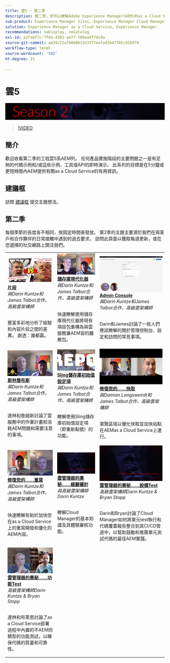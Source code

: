 ```yaml
---
title: 雲5 — 第二季
description: 第二季，您可以瞭解Adobe Experience Manager(AEM)的as a Cloud Service情況，瞭解Adobe自己的專家工程師和提供該產品的專家服務。
sub-product: Experience Manager Sites, Experience Manager Cloud Manager, Experience Manager Assets
solution: Experience Manager as a Cloud Service, Experience Manager
recommendations: noDisplay, noCatalog
exl-id: e2fabf7c-7fda-4391-ae77-709aa9f7dc0a
source-git-commit: a439c72a7b080633d3777eefad3b47f01c92b970
workflow-type: tm+mt
source-wordcount: '502'
ht-degree: 1%

---
```


# 雲5

![專AEM家系列](./imgs/masthead-s2.png)
>[!VIDEO](https://video.tv.adobe.com/v/346567?quality=12&learn=on)

## 簡介

歡迎收看第二季的工程雲5系AEM列。 任何產品實施階段的主要問題之一是有足夠的代碼示例和/或這些示例、工具或API的即時演示。 此系列的目標是在5分鐘或更短時間內AEM提供有關as a Cloud Service的有用資訊。

## 建議框

訪問 [建議框](https://forms.office.com/r/74P5Xz4UH0) 提交主題想法。

## 第二季

每個季節的長度各不相同，按固定時間表發放。 第2季的主題主要源於我們在與客戶和合作夥伴的日常接觸中遇到的過去要求。 訪問此頁面以獲取每週更新，或在您選擇的社交網路上關注我們。

<table>
    <tr>
        <td>
            <a href="season-2/cloud5-experience-v-content-fragments.md">
                <img alt="片段" src="./imgs/s2/000-thumb.png"/>
            </a>
            <div>
                <a href="season-2/cloud5-experience-v-content-fragments.md"><strong>片段</strong></a>        
                <br/><em>與Darin Kuntze和James Talbot合作，高級雲架構師</em>
            </div>
            <p>
                <br/>
                豐富多彩地分析了經驗和內容片段之間的差異。 劇透：誰都贏。
            </p>
        </td>   
         <td>
            <a href="season-2/cloud5-repo-modernizer.md">
                 <img alt="存放庫現代化工具" src="./imgs/s2/001-thumb.png"/>
            </a>
            <div>
                <a href="season-2/cloud5-repo-modernizer.md"><strong>儲存庫現代化器</strong></a> 
               <br/><em>與Darin Kuntze和James Talbot合作，高級雲架構師</em>
            </div>
            <p>
                <br/>
                快速瞭解使用儲存庫現代化器將現有項目包重構為與雲服務兼AEM容的離散包。
            </p>
         </td>
         <td>
            <a href="season-2/cloud5-admin-console.md">
                 <img alt="Admin Console" src="./imgs/s2/002-thumb.png"/>
            </a>
            <div>
                  <a href="season-2/cloud5-admin-console.md"><strong>Admin Console</strong></a>
               <br/><em>與Darin Kuntze和James Talbot合作，高級雲架構師</em>
            </div>
            <p>
            <br/>
               Darin和James討論了一些人們應該瞭解的關於管理控制台、設定和訪問的常見事項。
            </p>
         </td> 
  </tr>
  <tr>
         <td>
            <a href="season-2/cloud5-sling-job-scheduler.md">
                 <img alt="Sling 工作" src="./imgs/s2/003-thumb.png"/>
            </a>
            <div>
                  <a href="season-2/cloud5-sling-job-scheduler.md"><strong>斯林喬布斯</strong></a>
               <br/><em>與Darin Kuntze和James Talbot合作，高級雲架構師</em>
            </div>
            <p>
            <br/>
               達林和詹姆斯討論了雲服務中的作業計畫和消耗AEM問題和需要注意的事項。
            </p>
         </td> 
         <td>
            <a href="season-2/cloud5-repoinit.md">
                 <img alt="回購初始值設定項（重定點）" src="./imgs/s2/004-thumb.png"/>
            </a>
            <div>
                  <a href="season-2/cloud5-repoinit.md"><strong>Sling儲存庫初始值設定項</strong></a>
               <br/><em>與Darin Kuntze和James Talbot合作，高級雲架構師</em>
            </div>
            <p>
            <br/>
              瞭解使用Sling儲存庫初始值設定項（即重新點號）的功能。
            </p>
         </td>   
     <td>
            <a href="season-2/cloud5-fix-your-cache.md">
               <img alt="修復快取" src="./imgs/s2/005-thumb.png"/>
            </a>
      <div>
         <a href="season-2/cloud5-fix-your-cache.md"><strong>修復您的……快取</strong></a>
         <br/><em>與Damian Langsweirdt和James Talbot合作，高級雲架構師</em>
      </div>
      <p>
         <br/>
             瀏覽區域以優化快取並加快站點在AEMas a Cloud Service上運行。
      </p>
   </td> 
  </tr>
<tr>
   <td>
           <a href="season-2/cloud5-fix-your-rewrites.md">
               <img alt="修復……重寫" src="./imgs/s2/006-thumb.png"/>
            </a>
      <div>
            <a href="season-2/cloud5-fix-your-rewrites.md"><strong>修復您的……重寫</strong></a>
         <br/><em>與Darin Kuntze和James Talbot合作，高級雲架構師</em>
      </div>
      <p>
        <br/>
         快速瞭解有助於加快您在as a Cloud Service上的重寫開發和優化的AEM內容。
      </p>
     </td>   
     <td>
            <a href="season-2/cloud5-mocm-experience-audit.md">
               <img alt="雲管理器的奧秘……經驗審計" src="./imgs/s2/007-thumb.png"/>
               </a>
      <div>
            <a href="season-2/cloud5-mocm-experience-audit.md"><strong>雲管理器的奧秘……經驗審計</strong></a>
         <br/><em>與高級雲架構師Darin Kuntze</em>
      </div>
      <p>
        <br/>
        瞭解Cloud Manager的基本知識及其體驗審核功能。
      </p>
   </td>
     <td>
            <a href="season-2/cloud5-mocm-unit-tests.md">
               <img alt="雲管理器的奧秘……設備Test" src="./imgs/s2/008-thumb.png"/>
            </a>
      <div>
            <a href="season-2/cloud5-mocm-unit-tests.md"><strong>雲管理器的奧秘……設備Test</strong></a>
         <br/><em>高級雲架構師Darin Kuntze &amp; Bryan Stopp</em>
      </div>
      <p>
        <br/>
        Darin和Bryan討論了Cloud Manager如何將單元test執行和代碼覆蓋報告整合到其CI/CD管道中，以幫助鼓勵和推廣單元測試代碼的最佳AEM實踐。
      </p>
   </td> 
  </tr>
    <tr>
        <td>
               <a href="season-2/cloud5-mocm-functional-tests.md">
                   <img alt="雲管理器的奧秘……功能Test" src="./imgs/s2/009-thumb.png"/>
               </a>
            <div>
                <a href="season-2/cloud5-mocm-functional-tests.md"><strong>雲管理器的奧秘……功能Test</strong><br/></a>        
                <em>高級雲架構師Darin Kuntze &amp; Bryan Stopp</em>
            </div>
            <p><br/>
                達林和布萊恩討論了as a Cloud Service部署過程中內置的不AEM同類型的功能測試，以確保代碼的質量和可靠性。
            </p>
        </td>
        <td></td>
        <td></td>
    </tr>
</table>
